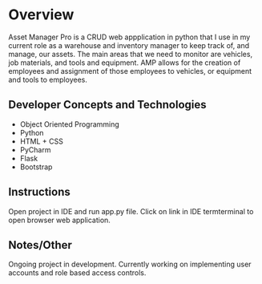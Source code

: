 <h1>Overview</h1>
Asset Manager Pro is a CRUD web appplication in python that I use in my current role as a warehouse and inventory manager to keep track of, and manage, our assets. The main areas that we need to monitor are vehicles, job materials, and tools and equipment. AMP allows for the creation of employees and assignment of those employees to vehicles, or equipment and tools to employees. 

<h2>Developer Concepts and Technologies</h2>
<ul>
  <li>Object Oriented Programming</li>
  <li>Python</li>
  <li>HTML + CSS</li>
  <li>PyCharm</li>
  <li>Flask</li>
  <li>Bootstrap</li>  
</ul>

<h2>Instructions</h2>
Open project in IDE and run app.py file. Click on link in IDE termterminal to open browser web application. 

<h2>Notes/Other</h2>
Ongoing project in development. Currently working on implementing user accounts and role based access controls.





